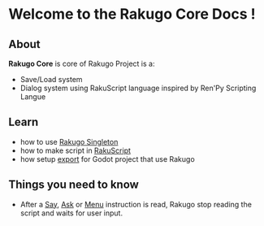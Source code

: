 # Welcome to the Rakugo Core Docs !

## About

**Rakugo Core** is core of Rakugo Project is a:

- Save/Load system
- Dialog system using RakuScript language inspired by Ren'Py Scripting Langue

## Learn
- how to use [Rakugo Singleton]
- how to make script in [RakuScript]
- how setup [export] for Godot project that use Rakugo

## Things you need to know
- After a [Say], [Ask] or [Menu] instruction is read,
 Rakugo stop reading the script and waits for user input.


[Rakugo Singleton]: rakugo_singleton.md
[RakuScript]: rakuscript.md
[export]: export.md
[Say]: rakuscript.md#say
[Ask]: rakuscript.md#ask
[Menu]: rakuscript.md#menu